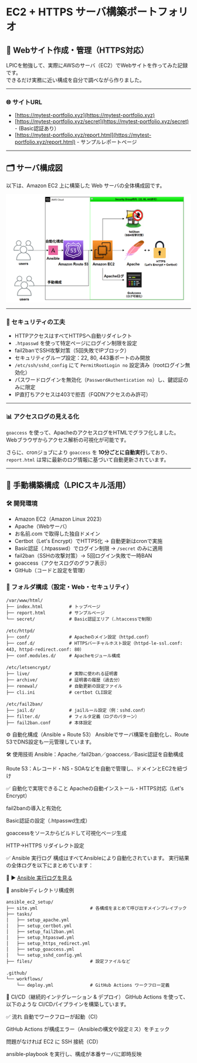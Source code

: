 # EC2 + HTTPS サーバ構築ポートフォリオ

## 🔧 Webサイト作成・管理（HTTPS対応）

LPICを勉強して、実際にAWSのサーバ（EC2）でWebサイトを作ってみた記録です。  
できるだけ実務に近い構成を自分で調べながら作りました。

---

### 🌐 サイトURL

- [https://mytest-portfolio.xyz](https://mytest-portfolio.xyz)
- [https://mytest-portfolio.xyz/secret](https://mytest-portfolio.xyz/secret)  - (Basic認証あり）
- [https://mytest-portfolio.xyz/report.html](https://mytest-portfolio.xyz/report.html) - サンプルレポートページ

---

## 🗂 サーバ構成図

以下は、Amazon EC2 上に構築した Web サーバの全体構成図です。

![EC2構成図](./images/ec2-architecture.png)

---

### 🔐 セキュリティの工夫

- HTTPアクセスはすべてHTTPSへ自動リダイレクト
- `.htpasswd` を使って特定ページにログイン制限を設定
- fail2banでSSH攻撃対策（5回失敗でIPブロック）
- セキュリティグループ設定：22, 80, 443番ポートのみ開放
- `/etc/ssh/sshd_config` にて `PermitRootLogin no` 設定済み（rootログイン無効化）
- パスワードログインを無効化（`PasswordAuthentication no`）し、鍵認証のみに限定
- IP直打ちアクセスは403で拒否（FQDNアクセスのみ許可）

---

### 📊 アクセスログの見える化

`goaccess` を使って、ApacheのアクセスログをHTMLでグラフ化しました。  
Webブラウザからアクセス解析の可視化が可能です。

さらに、cronジョブにより `goaccess` を **10分ごとに自動実行**しており、  
`report.html` は常に最新のログ情報に基づいて自動更新されています。

---

## 🔹 手動構築構成（LPICスキル活用）

### 🛠 開発環境

- Amazon EC2（Amazon Linux 2023）
- Apache（Webサーバ）
- お名前.com で取得した独自ドメイン
- Certbot（Let's Encrypt）でHTTPS化 → 自動更新はcronで実施
- Basic認証（.htpasswd）でログイン制限 → `/secret` のみに適用
- fail2ban（SSHの攻撃対策）→ 5回ログイン失敗で一時BAN
- goaccess（アクセスログのグラフ表示）
- GitHub（コードと設定を管理）

### 📁 フォルダ構成（設定・Web・セキュリティ）

```plaintext
/var/www/html/
├── index.html          # トップページ
├── report.html         # サンプルページ
└── secret/             # Basic認証エリア（.htaccessで制限）

/etc/httpd/
├── conf/               # Apacheのメイン設定（httpd.conf）
├── conf.d/             # HTTPSバーチャルホスト設定（httpd-le-ssl.conf: 443, httpd-redirect.conf: 80）
├── conf.modules.d/     # Apacheモジュール構成

/etc/letsencrypt/
├── live/               # 実際に使われる証明書
├── archive/            # 証明書の履歴（過去分）
├── renewal/            # 自動更新の設定ファイル
├── cli.ini             # certbot CLI設定

/etc/fail2ban/
├── jail.d/             # jailルール設定（例：sshd.conf）
├── filter.d/           # フィルタ定義（ログのパターン）
├── fail2ban.conf       # 本体設定

```

⚙️ 自動化構成（Ansible + Route 53）
Ansibleでサーバ構築を自動化し、Route 53でDNS設定も一元管理しています。

🛠 使用技術
Ansible：Apache／fail2ban／goaccess／Basic認証を自動構成

Route 53：Aレコード・NS・SOAなどを自動で管理し、ドメインとEC2を紐づけ

✅ 自動化で実現できること
Apacheの自動インストール・HTTPS対応（Let's Encrypt）

fail2banの導入と有効化

Basic認証の設定（.htpasswd生成）

goaccessをソースからビルドして可視化ページ生成

HTTP→HTTPS リダイレクト設定

✅ Ansible 実行ログ
構成はすべてAnsibleにより自動化されています。
実行結果の全体ログを以下にまとめています：

📄 ▶ [Ansible 実行ログを見る](ansible-output.txt)

📁 ansibleディレクトリ構成例
```plaintext
ansible_ec2_setup/
├── site.yml                    # 各構成をまとめて呼び出すメインプレイブック
├── tasks/
│   ├── setup_apache.yml
│   ├── setup_certbot.yml
│   ├── setup_fail2ban.yml
│   ├── setup_htpasswd.yml
│   ├── setup_https_redirect.yml
│   ├── setup_goaccess.yml
│   └── setup_sshd_config.yml
├── files/                      # 設定ファイルなど

.github/
└── workflows/
    └── deploy.yml              # GitHub Actions ワークフロー定義

```

🚀 CI/CD（継続的インテグレーション & デプロイ）
GitHub Actions を使って、以下のような CI/CDパイプラインを構築しています。

✅ 流れ
自動でワークフローが起動（CI）

GitHub Actions が構成エラー（Ansibleの構文や設定ミス）をチェック

問題がなければ EC2 に SSH 接続（CD）

ansible-playbook を実行し、構成が本番サーバに即時反映

